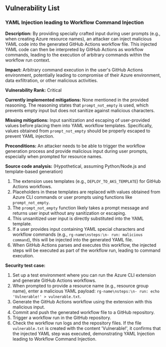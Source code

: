 ## Vulnerability List

### YAML Injection leading to Workflow Command Injection

**Description:**
By providing specially crafted input during user prompts (e.g., when creating Azure resource names), an attacker can inject malicious YAML code into the generated GitHub Actions workflow file. This injected YAML code can then be interpreted by GitHub Actions as workflow commands, leading to the execution of arbitrary commands within the workflow run context.

**Impact:**
Arbitrary command execution in the user's GitHub Actions environment, potentially leading to compromise of their Azure environment, data exfiltration, or other malicious activities.

**Vulnerability Rank:**
Critical

**Currently implemented mitigations:**
None mentioned in the provided reasoning. The reasoning states that `prompt_not_empty` is used, which prevents empty input but does not sanitize against malicious characters.

**Missing mitigations:**
Input sanitization and escaping of user-provided values before placing them into YAML workflow templates. Specifically, values obtained from `prompt_not_empty` should be properly escaped to prevent YAML injection.

**Preconditions:**
An attacker needs to be able to trigger the workflow generation process and provide malicious input during user prompts, especially when prompted for resource names.

**Source code analysis:**
(Hypothetical, assuming Python/Node.js and template-based generation)
1. The extension uses templates (e.g., `DEPLOY_TO_AKS_TEMPLATE`) for GitHub Actions workflows.
2. Placeholders in these templates are replaced with values obtained from Azure CLI commands or user prompts using functions like `prompt_not_empty`.
3. The `prompt_not_empty` function likely takes a prompt message and returns user input without any sanitization or escaping.
4. This unsanitized user input is directly substituted into the YAML template.
5. If a user provides input containing YAML special characters and workflow commands (e.g., `rg-name\nsteps:\n- run: malicious command`), this will be injected into the generated YAML file.
6. When GitHub Actions parses and executes this workflow, the injected steps will be executed as part of the workflow run, leading to command execution.

**Security test case:**
1. Set up a test environment where you can run the Azure CLI extension and generate GitHub Actions workflows.
2. When prompted to provide a resource name (e.g., resource group name), enter a malicious YAML payload: `rg-name\nsteps:\n- run: echo 'Vulnerable!' > vulnerable.txt`.
3. Generate the GitHub Actions workflow using the extension with this malicious input.
4. Commit and push the generated workflow file to a GitHub repository.
5. Trigger a workflow run in the GitHub repository.
6. Check the workflow run logs and the repository files. If the file `vulnerable.txt` is created with the content 'Vulnerable!', it confirms that the injected YAML step was executed, demonstrating YAML Injection leading to Workflow Command Injection.